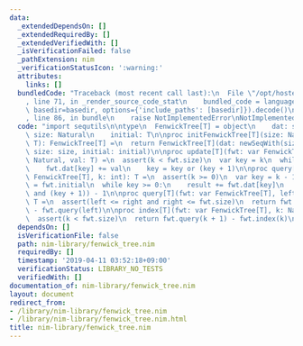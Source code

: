 ```yaml
---
data:
  _extendedDependsOn: []
  _extendedRequiredBy: []
  _extendedVerifiedWith: []
  _isVerificationFailed: false
  _pathExtension: nim
  _verificationStatusIcon: ':warning:'
  attributes:
    links: []
  bundledCode: "Traceback (most recent call last):\n  File \"/opt/hostedtoolcache/Python/3.9.1/x64/lib/python3.9/site-packages/onlinejudge_verify/documentation/build.py\"\
    , line 71, in _render_source_code_stat\n    bundled_code = language.bundle(stat.path,\
    \ basedir=basedir, options={'include_paths': [basedir]}).decode()\n  File \"/opt/hostedtoolcache/Python/3.9.1/x64/lib/python3.9/site-packages/onlinejudge_verify/languages/nim.py\"\
    , line 86, in bundle\n    raise NotImplementedError\nNotImplementedError\n"
  code: "import sequtils\n\ntype\n  FenwickTree[T] = object\n    dat: seq[T]\n   \
    \ size: Natural\n    initial: T\n\nproc initFenwickTree[T](size: Natural, initial:\
    \ T): FenwickTree[T] =\n  return FenwickTree[T](dat: newSeqWith(size, initial),\
    \ size: size, initial: initial)\n\nproc update[T](fwt: var FenwickTree[T], k:\
    \ Natural, val: T) =\n  assert(k < fwt.size)\n  var key = k\n  while key < fwt.size:\n\
    \    fwt.dat[key] += val\n    key = key or (key + 1)\n\nproc query[T](fwt: var\
    \ FenwickTree[T], k: int): T =\n  assert(k >= 0)\n  var key = k - 1\n  result\
    \ = fwt.initial\n  while key >= 0:\n    result += fwt.dat[key]\n    key = (key\
    \ and (key + 1)) - 1\n\nproc query[T](fwt: var FenwickTree[T], left, right: Natural):\
    \ T =\n  assert(left <= right and right <= fwt.size)\n  return fwt.query(right)\
    \ - fwt.query(left)\n\nproc index[T](fwt: var FenwickTree[T], k: Natural): T =\n\
    \  assert(k < fwt.size)\n  return fwt.query(k + 1) - fwt.index(k)\n"
  dependsOn: []
  isVerificationFile: false
  path: nim-library/fenwick_tree.nim
  requiredBy: []
  timestamp: '2019-04-11 03:52:18+09:00'
  verificationStatus: LIBRARY_NO_TESTS
  verifiedWith: []
documentation_of: nim-library/fenwick_tree.nim
layout: document
redirect_from:
- /library/nim-library/fenwick_tree.nim
- /library/nim-library/fenwick_tree.nim.html
title: nim-library/fenwick_tree.nim
---
```

